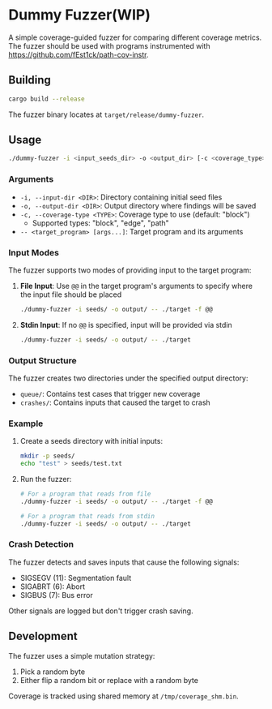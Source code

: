 # Dummy Fuzzer(WIP)

A simple coverage-guided fuzzer for comparing different coverage metrics. The fuzzer should be used with programs instrumented with https://github.com/fEst1ck/path-cov-instr.

## Building

```bash
cargo build --release
```

The fuzzer binary locates at `target/release/dummy-fuzzer`.

## Usage

```bash
./dummy-fuzzer -i <input_seeds_dir> -o <output_dir> [-c <coverage_type>] -- <target_program> [target_args...]
```

### Arguments

- `-i, --input-dir <DIR>`: Directory containing initial seed files
- `-o, --output-dir <DIR>`: Output directory where findings will be saved
- `-c, --coverage-type <TYPE>`: Coverage type to use (default: "block")
  - Supported types: "block", "edge", "path"
- `-- <target_program> [args...]`: Target program and its arguments

### Input Modes

The fuzzer supports two modes of providing input to the target program:

1. **File Input**: Use `@@` in the target program's arguments to specify where the input file should be placed
   ```bash
   ./dummy-fuzzer -i seeds/ -o output/ -- ./target -f @@
   ```

2. **Stdin Input**: If no `@@` is specified, input will be provided via stdin
   ```bash
   ./dummy-fuzzer -i seeds/ -o output/ -- ./target
   ```

### Output Structure

The fuzzer creates two directories under the specified output directory:

- `queue/`: Contains test cases that trigger new coverage
- `crashes/`: Contains inputs that caused the target to crash

### Example

1. Create a seeds directory with initial inputs:
   ```bash
   mkdir -p seeds/
   echo "test" > seeds/test.txt
   ```

2. Run the fuzzer:
   ```bash
   # For a program that reads from file
   ./dummy-fuzzer -i seeds/ -o output/ -- ./target -f @@

   # For a program that reads from stdin
   ./dummy-fuzzer -i seeds/ -o output/ -- ./target
   ```

### Crash Detection

The fuzzer detects and saves inputs that cause the following signals:
- SIGSEGV (11): Segmentation fault
- SIGABRT (6): Abort
- SIGBUS (7): Bus error

Other signals are logged but don't trigger crash saving.

## Development

The fuzzer uses a simple mutation strategy:
1. Pick a random byte
2. Either flip a random bit or replace with a random byte

Coverage is tracked using shared memory at `/tmp/coverage_shm.bin`. 